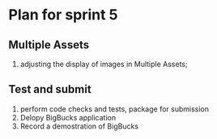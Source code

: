 # Plan for sprint 5
## Multiple Assets
1. adjusting the display of images in Multiple Assets;

## Test and submit
1. perform code checks and tests, package for submission
2. Delopy BigBucks application
3. Record a demostration of BigBucks